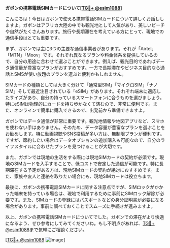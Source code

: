 **ガボンの携帯電話SIMカードについて[[TG💪+ @esim1088](https://t.me/s/esim1088)]**

こんにちは！今日はガボンで使える携帯電話SIMカードについて詳しくお話ししますよ。ガボンはアフリカ大陸の中でも観光地として人気があり、美しいビーチや自然がたくさんあります。旅行や長期滞在を考えている方にとって、現地での通信手段はとても重要です。

まず、ガボンでは主に3つの主要な通信事業者があります。それが「Airtel」「MTN」「Moov」です。それぞれ異なるプランや料金体系を提供しているので、自分の用途に合わせて選ぶことができます。例えば、観光目的であればデータ通信量が豊富なプランがおすすめです。一方で長期滞在やビジネス目的なら通話とSMSが使い放題のプランを選ぶと便利かもしれません。

SIMカードの種類としては大きく分けて「通常型SIM」「マイクロSIM」「ナノSIM」そして最近注目されている「eSIM」があります。それぞれ端末に適応したサイズがあり、自分の持っているスマートフォンに合うものを選びましょう。特にeSIMは物理的にカードを持ち歩かなくて済むので、非常に便利です。また、オンラインで簡単に購入できるので、出発前から準備できますよ。

ガボンではデータ通信が非常に重要です。観光地情報や地図アプリなど、スマホを使わない手はありません。そのため、データ容量が豊富なプランを選ぶことをお勧めします。特に動画視聴やSNS投稿が多い方は、無制限プランが便利です。ですが、節約したい場合はデータオプションの追加購入も可能なので、自分のライフスタイルに合わせたプランを見つけることが大切です。

また、ガボンでは現地の生活をする際には現地SIMカードの契約が必須です。現地のSIMカードを入手することで、低コストで安定した通信が可能です。特に長期滞在する予定がある方は、現地SIMカードの契約が絶対におすすめです。また、家族や友人と連絡を取りたい場合にも、現地SIMカードは役立ちます。

最後に、ガボンの携帯電話SIMカードに関する注意点ですが、SIMロックがかかった端末を持っている場合は、現地で利用するために事前にSIMロック解除が必要です。また、SIMカードの登録にはパスポートなどの身分証明書が必要になる場合があります。事前に調べておくことでスムーズに手続きが進みますよ。

以上、ガボンの携帯電話SIMカードについてでした。ガボンでの滞在がより快適になるよう、ぜひ参考にしてみてくださいね。もし不明点があれば、[TG💪+ @esim1088](https://t.me/s/esim1088)まで気軽にご相談ください。

[[TG💪+ @esim1088](https://t.me/s/esim1088) ![Image](https://i.postimg.cc/Y0z9fWf4/image.png)]